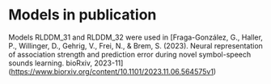 # Models in publication 
Models RLDDM_31 and RLDDM_32 were used in [Fraga-González, G., Haller, P., Willinger, D., Gehrig, V., Frei, N., & Brem, S. (2023). Neural representation of association strength and prediction error during novel symbol-speech sounds learning. bioRxiv, 2023-11] (https://www.biorxiv.org/content/10.1101/2023.11.06.564575v1) 
